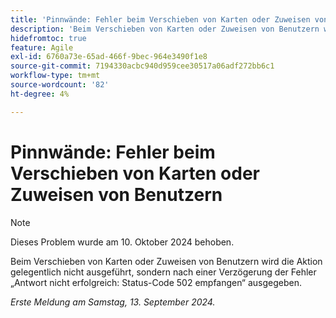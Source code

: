 ```yaml
---
title: 'Pinnwände: Fehler beim Verschieben von Karten oder Zuweisen von Benutzern'
description: 'Beim Verschieben von Karten oder Zuweisen von Benutzern wird die Aktion gelegentlich nicht ausgeführt und verursacht stattdessen die Fehlerantwort Nicht erfolgreich: Erhaltener Status-Code 502 nach einer Verzögerung.'
hidefromtoc: true
feature: Agile
exl-id: 6760a73e-65ad-466f-9bec-964e3490f1e8
source-git-commit: 7194330acbc940d959cee30517a06adf272bb6c1
workflow-type: tm+mt
source-wordcount: '82'
ht-degree: 4%

---
```


# Pinnwände: Fehler beim Verschieben von Karten oder Zuweisen von Benutzern

>[!NOTE]
>
>Dieses Problem wurde am 10. Oktober 2024 behoben.

Beim Verschieben von Karten oder Zuweisen von Benutzern wird die Aktion gelegentlich nicht ausgeführt, sondern nach einer Verzögerung der Fehler „Antwort nicht erfolgreich: Status-Code 502 empfangen“ ausgegeben.

_Erste Meldung am Samstag, 13. September 2024._
